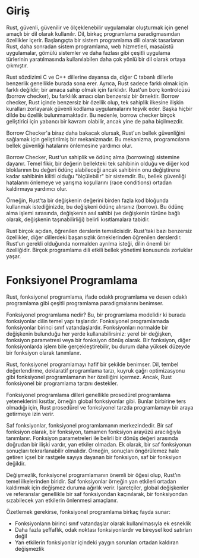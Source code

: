 # Giriş

Rust, güvenli, güvenilir ve ölçeklenebilir uygulamalar oluşturmak için genel amaçlı bir dil olarak kullanılır.
Dil, birkaç programlama paradigmasından özellikler içerir.
Başlangıçta bir sistem programlama dili olarak tasarlanan Rust, daha sonradan sistem programlama, web hizmetleri, masaüstü uygulamalar,
gömülü sistemler ve daha fazlası gibi çeşitli uygulama türlerinin yaratılmasında kullanılabilen daha çok yönlü bir dil olarak ortaya çıkmıştır.

Rust sözdizimi C ve C++ dillerine dayansa da, diğer C tabanlı dillerle benzerlik genellikle burada sona erer.
Ayrıca, Rust sadece farklı olmak için farklı değildir; bir amaca sahip olmak için farklıdır.
Rust'un borç kontrolcüsü (borrow checker), bu farklılık amacı olan benzersiz bir örnektir.
Borrow checker, Rust içinde benzersiz bir özellik olup, tek sahiplik ilkesine ilişkin kuralları zorlayarak güvenli kodlama uygulamalarını teşvik eder.
Başka hiçbir dilde bu özellik bulunmamaktadır. Bu nedenle, borrow checker birçok geliştirici için yabancı bir kavram olabilir, ancak yine de paha biçilmezdir.

Borrow Checker'a biraz daha bakacak olursak, Rust'un bellek güvenliğini sağlamak için geliştirilmiş bir mekanizmadır.
Bu mekanizma, programcıların bellek güvenliği hatalarını önlemesine yardımcı olur.

Borrow Checker, Rust'un sahiplik ve ödünç alma (borrowing) sistemine dayanır.
Temel fikir, bir değerin bellekteki tek sahibinin olduğu ve diğer kod bloklarının bu değeri ödünç alabileceği ancak
sahibinin onu değiştirene kadar sahibinin kilitli olduğu "ölçülebilir" bir sistemdir.
Bu, bellek güvenliği hatalarını önlemeye ve yarışma koşullarını (race conditions) ortadan kaldırmaya yardımcı olur.

Örneğin, Rust'ta bir değişkenin değerini birden fazla kod bloğunda kullanmak istediğinizde, bu değişkeni ödünç alırsınız (borrow).
Bu ödünç alma işlemi sırasında, değişkenin asıl sahibi (ve değişkenin türüne bağlı olarak, değişkenin taşınabilirliği) belirli kısıtlamalara tabidir.

Rust birçok açıdan, öğrenilen derslerin temsilcisidir. Rust'taki bazı benzersiz özellikler, diğer dillerdeki başarısızlık örneklerinden öğrenilen derslerdir.
Rust'un gerekli olduğunda normalden ayrılma isteği, dilin önemli bir özelliğidir.
Birçok programlama dili etkili bellek yönetimi konusunda zorluklar yaşar.

# Fonksiyonel Programlama

Rust, fonksiyonel programlama, ifade odaklı programlama ve desen odaklı programlama gibi çeşitli programlama paradigmalarını benimser.

Fonksiyonel programlama nedir? Bu, bir programlama modelidir ki burada fonksiyonlar dilin temel yapı taşlarıdır.
Fonksiyonel programlamada fonksiyonlar birinci sınıf vatandaşlardır.
Fonksiyonları normalde bir değişkenin bulunduğu her yerde kullanabilirsiniz: yerel bir değişken, fonksiyon parametresi veya bir fonksiyon dönüş olarak.
Bir fonksiyon, diğer fonksiyonlarda işlem bile gerçekleştirebilir, bu durum daha yüksek düzeyde bir fonksiyon olarak tanımlanır.

Rust, fonksiyonel programlamayı hafif bir şekilde benimser.
Dil, tembel değerlendirme, deklaratif programlama tarzı, kuyruk çağrı optimizasyonu gibi fonksiyonel programlamanın her özelliğini içermez.
Ancak, Rust fonksiyonel bir programlama tarzını destekler.

Fonksiyonel programlama dilleri genellikle prosedürel programlama yeteneklerini kısıtlar, örneğin global fonksiyonlar gibi.
Bunlar birbirine ters olmadığı için, Rust prosedürel ve fonksiyonel tarzda programlamayı bir araya getirmeye izin verir.

Saf fonksiyonlar, fonksiyonel programlamanın merkezindedir.
Bir saf fonksiyon olarak, bir fonksiyon, tamamen fonksiyon arayüzü aracılığıyla tanımlanır.
Fonksiyon parametreleri ile belirli bir dönüş değeri arasında doğrudan bir ilişki vardır, yan etkiler olmadan. 
Ek olarak, bir saf fonksiyonun sonuçları tekrarlanabilir olmalıdır.
Örneğin, sonuçları öngörülemez hale getiren içsel bir rastgele sayıya dayanan bir fonksiyon, saf bir fonksiyon değildir.

Değişmezlik, fonksiyonel programlamanın önemli bir öğesi olup, Rust'ın temel ilkelerinden biridir. Saf fonksiyonlar örneğin yan etkileri ortadan kaldırmak için değişmez duruma ağırlık verir. İşaretçiler, global değişkenler ve referanslar genellikle bir saf fonksiyondan kaçınılarak, bir fonksiyondan sızabilecek yan etkilerin önlenmesi amaçlanır.

Özetlemek gerekirse, fonksiyonel programlama birkaç fayda sunar:
- Fonksiyonların birinci sınıf vatandaşlar olarak kullanılmasıyla ek esneklik
- Daha fazla şeffaflık, odak noktası fonksiyonlardır ve bireysel kod satırları değil
- Yan etkilerin fonksiyonlar içindeki yaygın sorunları ortadan kaldıran değişmezlik
